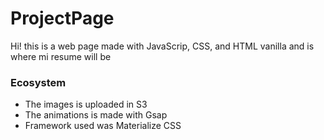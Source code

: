 # ProjectPage

Hi! this is a web page made with JavaScrip, CSS, and HTML vanilla and is where mi resume will be


### Ecosystem
 - The images is uploaded in S3
 - The animations is made with Gsap
 - Framework used was Materialize CSS
